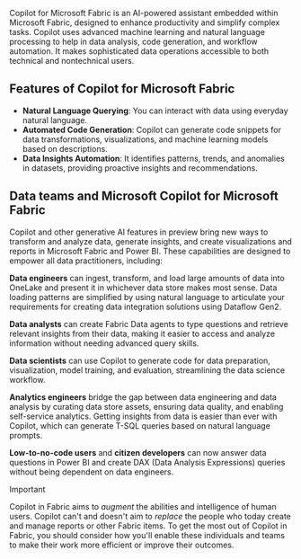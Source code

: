 Copilot for Microsoft Fabric is an AI-powered assistant embedded within Microsoft Fabric, designed to enhance productivity and simplify complex tasks. Copilot uses advanced machine learning and natural language processing to help in data analysis, code generation, and workflow automation. It makes sophisticated data operations accessible to both technical and nontechnical users.

## Features of Copilot for Microsoft Fabric

- **Natural Language Querying**: You can interact with data using everyday natural language.
- **Automated Code Generation**: Copilot can generate code snippets for data transformations, visualizations, and machine learning models based on descriptions.
- **Data Insights Automation**: It identifies patterns, trends, and anomalies in datasets, providing proactive insights and recommendations.

## Data teams and Microsoft Copilot for Microsoft Fabric

Copilot and other generative AI features in preview bring new ways to transform and analyze data, generate insights, and create visualizations and reports in Microsoft Fabric and Power BI. These capabilities are designed to empower all data practitioners, including:

**Data engineers** can ingest, transform, and load large amounts of data into OneLake and present it in whichever data store makes most sense. Data loading patterns are simplified by using natural language to articulate your requirements for creating data integration solutions using Dataflow Gen2.

**Data analysts** can create Fabric Data agents to type questions and retrieve relevant insights from their data, making it easier to access and analyze information without needing advanced query skills.

**Data scientists** can use Copilot to generate code for data preparation, visualization, model training, and evaluation, streamlining the data science workflow.

**Analytics engineers** bridge the gap between data engineering and data analysis by curating data store assets, ensuring data quality, and enabling self-service analytics. Getting insights from data is easier than ever with Copilot, which can generate T-SQL queries based on natural language prompts.

**Low-to-no-code users** and **citizen developers** can now answer data questions in Power BI and create DAX (Data Analysis Expressions) queries without being dependent on data engineers.

> [!IMPORTANT]
> Copilot in Fabric aims to *augment* the abilities and intelligence of human users. Copilot can't and doesn't aim to *replace* the people who today create and manage reports or other Fabric items. To get the most out of Copilot in Fabric, you should consider how you'll enable these individuals and teams to make their work more efficient or improve their outcomes.